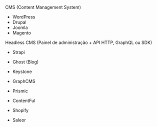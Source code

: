 CMS (Content Management System)

- WordPress
- Drupal
- Joomla
- Magento

Headless CMS (Painel de administração + API HTTP, GraphQL ou SDK)

- Strapi
- Ghost (Blog)
- Keystone 

- GraphCMS
- Prismic
- ContentFul

- Shopify
- Saleor
